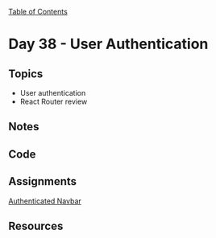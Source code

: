 [Table of Contents](/README.md)

# Day 38 - User Authentication

## Topics
* User authentication
* React Router review

## Notes
<!-- More detailed notes from class, including whiteboard photos etc -->

## Code
<!-- Make sure to update the XX in the folder name if you uncomment this block-->
<!-- [Code we wrote in class today](https://github.com/TIY-Austin-Front-End-Engineering/Curriculum/tree/master/notes/day-34/code) -->

## Assignments
[Authenticated Navbar](https://online.theironyard.com/library/paths/115/units/1245/assignments/2202)

## Resources

